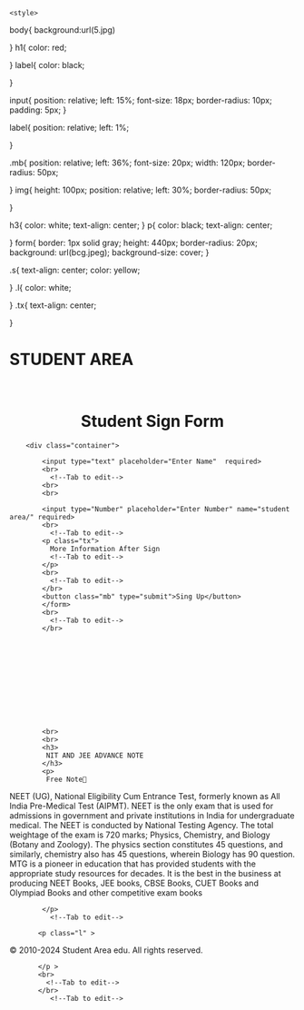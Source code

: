 
<!DOCTYPE html>
<html>

<head>
  <meta charset="UTF-8">
  <meta name="viewport" content="width=device-width, initial-scale=1">
  <title></title>
</head>

<link rel="shortcut icon" href="http://courseweb.sliit.lk/theme/image.php/simplespace/theme/1489376202/favicon">
						<meta name="keywords" content="moodle, CourseWeb: Log in to the site">
							<!-- Connect with css file  -->
						

	
	
	<style>
	  

							
  body{
    background:url(5.jpg)
    
  }
  h1{
    color: red;
    
    
  }
label{
  color: black;
   
}


input{
  position: relative;
  left: 15%;
  font-size: 18px;
  border-radius: 10px;
  padding: 5px;
}

label{
  position: relative;
  left: 1%;
  
  
}

.mb{
 position: relative;
 left: 36%;
 font-size: 20px;
  width: 120px;
  border-radius: 50px;
  
}
img{
  height: 100px;
  position: relative;
  left: 30%;
  border-radius: 50px;
  
}

h3{
  color: white;
  text-align: center;
}
p{
  color: black;
  text-align: center;
  
}
form{
  border: 1px solid gray;
  height: 440px;
  border-radius: 20px;
  background: url(bcg.jpeg);
  background-size: cover;
}

  

.s{
  text-align: center;
  color: yellow;
  
  
}
  .l{
    color: white;
    
  }
.tx{
  text-align: center;
  
}

  
</style>

<body>
  
<div class="area" >
  <!--Tab to edit-->  <h1 >
    STUDENT AREA
  </h1 class="s">
  
</div >
<form action="student.html" enctype="student/area.edu">
  <br>
<img src="p.jpeg" alt="">
<center> <h1> Student Sign Form </h1> </center>   
      
        <div class="container">   
             
            <input type="text" placeholder="Enter Name"  required>  
            <br>
              <!--Tab to edit-->
            <br>
            <br>
               
            <input type="Number" placeholder="Enter Number" name="student area/" required>
            <br>
              <!--Tab to edit-->
            <p class="tx">
              More Information After Sign
              <!--Tab to edit-->
            </p>
            <br>
              <!--Tab to edit-->
            </br>
            <button class="mb" type="submit">Sing Up</button> 
            </form>
            <br>
              <!--Tab to edit-->
            </br>
            
            
              
              
        
                    
                       
                     
            
               
            
            
            <br>
            <br>
            <h3>
             NIT AND JEE ADVANCE NOTE
            </h3>
            <p>
             Free Note📝
             
NEET (UG), National Eligibility Cum Entrance Test, formerly known as All India Pre-Medical Test (AIPMT). NEET is the only exam that is used for admissions in government and private institutions in India for undergraduate medical. The NEET is conducted by National Testing Agency. The total weightage of the exam is 720 marks; Physics, Chemistry, and Biology (Botany and Zoology). The physics section constitutes 45 questions, and similarly, chemistry also has 45 questions, wherein Biology has 90 question. MTG is a pioneer in education that has provided students with the appropriate study resources for decades. It is the best in the business at producing NEET Books, JEE books, CBSE Books, CUET Books and Olympiad Books and other competitive exam books
             
             
             
            </p>
              <!--Tab to edit-->

           <p class="l" >
             
 © 2010-2024  Student Area edu.
              All rights reserved.


           </p >
           <br>
             <!--Tab to edit-->
           </br>
              <!--Tab to edit-->
            
            
            
  </div>   
      
</body>     
</html>  
